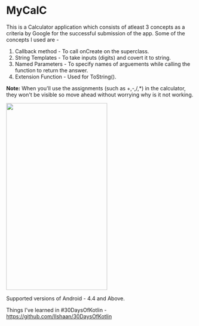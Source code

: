 # MyCalC
This is a Calculator application which consists of atleast 3 concepts as a criteria by Google for the successful submission of the app. 
Some of the concepts I used are -
1) Callback method - To call onCreate on the superclass.
2) String Templates - To take inputs (digits) and covert it to string.
3) Named Parameters - To specify names of arguements while calling the function to return the answer.
4) Extension Function - Used for ToString().

<b>Note:</b> When you'll use the assignments (such as +,-,/,*) in the calculator, they won't be visible so move ahead without worrying why is it not working.

<img align="center" width="270" height="500" src="https://drive.google.com/uc?export=view&id=1FTSrmkH6kl_JLYJUbz8FMB5RMIC9KEWs">


Supported versions of Android - 4.4 and Above.

Things I've learned in #30DaysOfKotlin - https://github.com/IIshaan/30DaysOfKotlin
